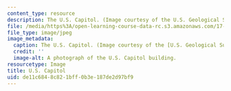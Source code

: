 ```yaml
---
content_type: resource
description: The U.S. Capitol. (Image courtesy of the U.S. Geological Survey.)
file: /media/https%3A/open-learning-course-data-rc.s3.amazonaws.com/17-261-congress-and-the-american-political-system-ii-fall-2005/de11c6848c821bff0b3e187de2d97bf9_17-261f05.jpg
file_type: image/jpeg
image_metadata:
  caption: The U.S. Capitol. (Image courtesy of the [U.S. Geological Survey](http://www.usgs.gov/).)
  credit: ''
  image-alt: A photograph of the U.S. Capitol building.
resourcetype: Image
title: U.S. Capitol
uid: de11c684-8c82-1bff-0b3e-187de2d97bf9
---
```

